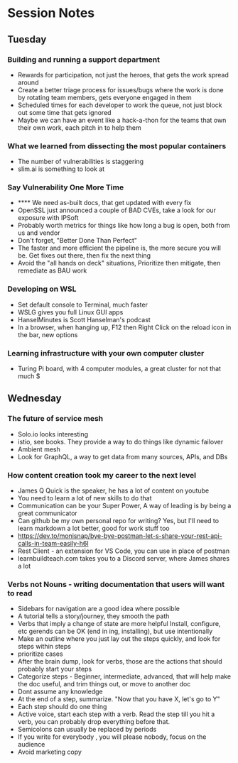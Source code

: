 #  Session Notes
## Tuesday
### Building and running a support department
- Rewards for participation, not just the heroes, that gets the work spread around
- Create a better triage process for issues/bugs where the work is done by rotating team members, gets everyone engaged in them
- Scheduled times for each developer to work the queue, not just block out some time that gets ignored
- Maybe we can have an event like a hack-a-thon for the teams that own their own work, each pitch in to help them

### What we learned from dissecting the most popular containers
- The number of vulnerabilities is staggering
- slim.ai is something to look at

### Say Vulnerability One More Time
- ****  We need as-built docs, that get updated with every fix
- OpenSSL just announced a couple of BAD CVEs, take a look for our exposure with IPSoft
- Probably worth metrics for things like how long a bug is open, both from us and vendor
- Don't forget, "Better Done Than Perfect"
- The faster and more efficient the pipeline is, the more secure you will be.  Get fixes out there, then fix the next thing
- Avoid the "all hands on deck" situations, Prioritize then mitigate, then remediate as BAU work

###  Developing on WSL 
- Set default console to Terminal, much faster
- WSLG gives you full Linux GUI apps
- HanselMinutes is Scott Hanselman's podcast
- In a browser, when hanging up, F12 then Right Click on the reload icon in the bar, new options

###  Learning infrastructure with your own computer cluster
- Turing Pi board, with 4 computer modules, a great cluster for not that much $

##  Wednesday
### The future of service mesh
- Solo.io looks interesting
- istio, see books. They provide a way to do things like dynamic failover
- Ambient mesh
- Look for GraphQL, a way to get data from many sources, APIs, and DBs

###  How content creation took my career to the next level
- James Q Quick is the speaker, he has a lot of content on youtube
- You need to learn a lot of new skills to do that
- Communication can be your Super Power, A way of leading is by being a great communicator
- Can github be my own personal repo for writing?  Yes, but I'll need to learn markdown a lot better, good for work stuff too
- https://dev.to/monisnap/bye-bye-postman-let-s-share-your-rest-api-calls-in-team-easily-h6l 
- Rest Client - an extension for VS Code, you can use in place of postman
- learnbuildteach.com takes you to a Discord server, where James shares a lot 

###   Verbs not Nouns - writing documentation that users will want to read
- Sidebars for navigation are a good idea where possible
- A tutorial tells a story/journey, they smooth the path
- Verbs that imply a change of state are more helpful
       Install, configure, etc
        gerends can be OK (end in ing, installing), but use intentionally
- Make an outline where you just lay out the steps quickly, and look for steps within steps
- prioritize cases
- After the brain dump, look for verbs, those are the actions that should probably start your steps
- Categorize steps - Beginner, intermediate, advanced, that will help make the doc useful, and trim things out, or move to another doc
- Dont assume any knowledge
- At the end of a step, summarize.  "Now that you have X, let's go to Y"
- Each step should do one thing
- Active voice, start each step with a verb.  Read the step till you hit a verb, you can probably drop everything before that.
- Semicolons can usually be replaced by periods
- If you write for everybody , you will please nobody, focus on the audience
- Avoid marketing copy  
